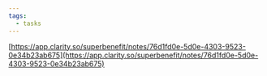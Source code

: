 ```yaml
---
tags:
  - tasks
---
```

[https://app.clarity.so/superbenefit/notes/76d1fd0e-5d0e-4303-9523-0e34b23ab675](https://app.clarity.so/superbenefit/notes/76d1fd0e-5d0e-4303-9523-0e34b23ab675) 